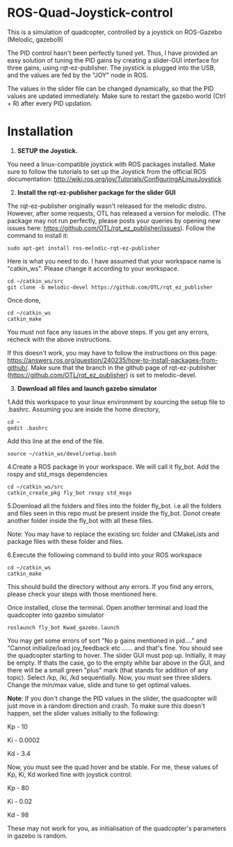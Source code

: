 # ROS-Quad-Joystick-control
This is a simulation of quadcopter, controlled by a joystick on ROS-Gazebo (Melodic, gazebo9)

The PID control hasn't been perfectly tuned yet. Thus, I have provided an easy solution of tuning the PID gains by creating a slider-GUI interface for three gains, using rqt-ez-publisher. The joystick is plugged into the USB, and the values are fed by the "JOY" node in ROS. 

The values in the slider file can be changed dynamically, so that the PID values are updated immediately. Make sure to restart the gazebo world (Ctrl + R) after every PID updation.

# Installation

1) **SETUP the Joystick.**

You need a linux-compatible joystick with ROS packages installed. Make sure to follow the tutorials to set up the Joystick from the official ROS documentation:
http://wiki.ros.org/joy/Tutorials/ConfiguringALinuxJoystick

2) **Install the rqt-ez-publisher package for the slider GUI**

The rqt-ez-publisher originally wasn't released for the melodic distro. However, after some requests, OTL has released a version for melodic. (The package may not run perfectly, please posts your queries by opening new issues here: https://github.com/OTL/rqt_ez_publisher/issues). Follow the command to install it:
```
sudo apt-get install ros-melodic-rqt-ez-publisher
```

Here is what you need to do. I have assumed that your workspace name is "catkin_ws". Please change it according to your workspace. 
```
cd ~/catkin_ws/src
git clone -b melodic-devel https://github.com/OTL/rqt_ez_publisher
```
Once done, 
```
cd ~/catkin_ws 
catkin_make
```
You must not face any issues in the above steps. If you get any errors, recheck with the above instructions.

If this doesn't work, you may have to follow the instructions on this page: https://answers.ros.org/question/240235/how-to-install-packages-from-github/. Make sure that the branch in the github page of rqt-ez-publisher (https://github.com/OTL/rqt_ez_publisher) is set to melodic-devel. 

3) **Download all files and launch gazebo simulator**

1.Add this workspace to your linux environment by sourcing the setup file to .bashrc. Assuming you are inside the home directory, 
```
cd ~
gedit .bashrc
```
Add this line at the end of the file.
```
source ~/catkin_ws/devel/setup.bash
```

4.Create a ROS package in your workspace. We will call it fly_bot. Add the rospy and std_msgs dependencies
```
cd ~/catkin_ws/src
catkin_create_pkg fly_bot rospy std_msgs
```

5.Download all the folders and files into the folder fly_bot. i.e all the folders and files seen in this repo must be present inside the fly_bot. Donot create another folder inside the fly_bot with all these files.

Note: You may have to replace the existing src folder and CMakeLists and package files with these folder and files.

6.Execute the following command to build into your ROS workspace
```
cd ~/catkin_ws
catkin_make
```

This should build the directory without any errors. If you find any errors, please check your steps with those mentioned here.

Once installed, close the terminal. Open another terminal and load the quadcopter into gazebo simulator
```
roslaunch fly_bot Kwad_gazebo.launch
```

You may get some errors of sort "No p gains mentioned in pid...." and "Cannot initialize/load joy_feedback etc ...... and that's fine. You should see the quadcopter starting to hover. The slider GUI must pop up. Initially, it may be empty. If thats the case, go to the empty white bar above in the GUI, and there will be a small green "plus" mark (that stands for addition of any topic). Select /kp, /ki, /kd sequentially. Now, you must see three sliders. Change the min/max value, slide and tune to get optimal values.

**Note**: If you don't change the PID values in the slider, the quadcopter will just move in a random direction and crash. To make sure this doesn't happen, set the slider values initially to the following:

Kp - 10

Ki - 0.0002

Kd - 3.4

Now, you must see the quad hover and be stable. For me, these values of Kp, Ki, Kd worked fine with joystick control:

Kp - 80

Ki - 0.02

Kd - 98

These may not work for you, as initialisation of the quadcopter's parameters in gazebo is random.
